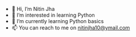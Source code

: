 - 👋 Hi, I’m Nitin Jha
- 👀 I’m interested in learning Python
- 🌱 I’m currently learning Python basics
- 📫 You can reach to me on nitinjha10@ymail.com
